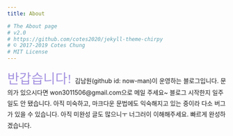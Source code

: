 ```yaml
---
title: About

# The About page
# v2.0
# https://github.com/cotes2020/jekyll-theme-chirpy
# © 2017-2019 Cotes Chung
# MIT License
---
```

<span style="font-size:30px">
<span style="color: #A593E0">
<span style="font-family: 'Noto Serif KR'">
반갑습니다!
</span>
</span>
</span>

<span style="line-height:1.8">
김남원(github id: now-man)이 운영하는 블로그입니다.
문의가 있으시다면 won3011506@gmail.com으로 메일 주세요~
블로그 시작한지 일주일도 안 됐습니다. 아직 미숙하고, 마크다운 문법에도 익숙해지고 있는 중이라 다소 버그가 있을 수 있습니다.
아직 미완성 글도 많으니ㅜ 너그러이 이해해주세요. 빠르게 완성하겠습니다.
</span>